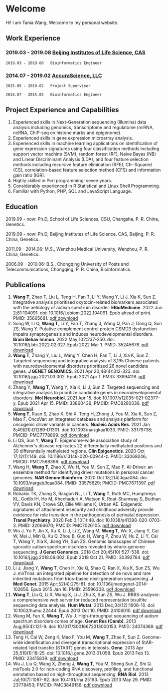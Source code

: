 # Welcome

Hi! I am Tania Wang, Welcome to my personal website. 


## Work Experience

### 2019.03 - 2019.08   [Beijing Institutes of Life Science, CAS](http://www.biols.cas.cn/)

    2019.03 - 2019.08   Bioinformatics Engineer


### 2014.07 - 2019.02   [AccuraScience, LLC](http://www.AccuraScience.com)

    2015.05 - 2019.02   Project Supervisor
    
    2014.07 - 2015.05   Bioinformatics Engineer


## Project Experience and Capabilities

   1.	Experienced skills in Next-Generation sequencing (Illumina) data analysis including genomics, transcriptome and regulatome (miRNA, ncRNA, ChIP-seq on histone marks and epigenome).
   2.	Experienced skills in gene expression microarray analysis. 
   3.	Experienced skills in machine learning applications on identification of gene expression signatures using four classification methods including support vector machine (SVM), random forest (RF), Naïve Bayes (NB) and Linear Discriminant Analysis (LDA), and four feature selection methods including recursive feature elimination (RFE), Chi-Squared (CS), correlation-based feature selection method (CFS) and information gain ratio (IGR).
   4.	Highly skilled in Perl programming: seven years.
   5.	Considerably experienced in R Statistical and Linux Shell Programming.
   6.	Familiar with Python, PHP, SQL and JavaScript Language.


## Education

   2019.09 - now: Ph.D, School of Life Sciences, CSU, Changsha, P. R. China, Genetics. 
   
   2019.09 - now: Ph.D, Beijing Institutes of Life Science, CAS, Beijing, P. R. China, Genetics.
 
   2011.09 - 2014.06: M.S., Wenzhou Medical University, Wenzhou, P. R. China, Genetics.
 
   2006.09 - 2010.06: B.S., Chongqing University of Posts and Telecommunications, Chongqing, P. R. China, Bioinformatics.

## Publications
   1.   **Wang T**, Zhao T, Liu L, Teng H, Fan T, Li Y, Wang Y, Li J, Xia K, Sun Z. Integrative analysis prioritised oxytocin-related biomarkers associated with the aetiology of autism spectrum disorder. **EBioMedicine**. 2022 Jun 2;81:104091. doi: 10.1016/j.ebiom.2022.104091. Epub ahead of print. PMID: 35665681. [pdf download](https://tania.wang/publications/202105_JGG_Wang.pdf)
   2.   Song W, Li Q, **Wang T**, Li Y, Fan T, Zhang J, Wang Q, Pan J, Dong Q, Sun ZS, Wang Y. Putative complement control protein CSMD3 dysfunction impairs synaptogenesis and induces neurodevelopmental disorders. **Brain Behav Immun**. 2022 May;102:237-250. doi: 10.1016/j.bbi.2022.02.027. Epub 2022 Mar 1. PMID: 35245678.  [pdf download](https://tania.wang/publications/202105_JGG_Wang.pdf)
   3.   **Wang T**, Zhang Y, Liu L, Wang Y, Chen H, Fan T, Li J, Xia K, Sun Z. Targeted sequencing and integrative analysis of 3,195 Chinese patients with neurodevelopmental disorders prioritized 26 novel candidate genes. **J GENET GENOMICS**. 2021 Apr 20;48(4):312-323. doi: 10.1016/j.jgg.2021.03.002. Epub 2021 Apr 1. PMID: 33994118. [pdf download](https://tania.wang/publications/202105_JGG_Wang.pdf)
   4.   Zhang Y, **Wang T**, Wang Y, Xia K, Li J, Sun Z. Targeted sequencing and integrative analysis to prioritize candidate genes in neurodevelopmental disorders. **Mol Neurobiol**. 2021 Apr 15. doi: 10.1007/s12035-021-02377-y. Epub 2021 Apr 15. PMID: 33860439; PMCID: PMC8280036. [pdf download](https://tania.wang/publications/s12035-021-02377-y.pdf)
   5.   **Wang T**, Ruan S, Zhao X, Shi X, Teng H, Zhong J, You M, Xia K, Sun Z, Mao F. OncoVar: an integrated database and analysis platform for oncogenic driver variants in cancers. **Nucleic Acids Res**. 2021 Jan 8;49(D1):D1289-D1301. doi: 10.1093/nar/gkaa1033. PMID: 33179738; PMCID: PMC7778899. [pdf download](https://tania.wang/publications/OncoVar.pdf)
   6.   Li QS, Sun Y, **Wang T**. Epigenome-wide association study of Alzheimer's disease replicates 22 differentially methylated positions and 30 differentially methylated regions. **Clin Epigenetics**. 2020 Oct 17;12(1):149. doi: 10.1186/s13148-020-00944-z. PMID: 33069246; PMCID: PMC7568396. [pdf download](https://tania.wang/publications/s13148-020-00944-z.pdf)
   7.   Wang H, **Wang T**, Zhao X, Wu H, You M, Sun Z, Mao F. AI-Driver: an ensemble method for identifying driver mutations in personal cancer genomes. **NAR Genom Bioinform**. 2020 Oct 13;2(4):lqaa084. doi: 10.1093/nargab/lqaa084. PMID: 33575629; PMCID: PMC7671397. [pdf download](https://tania.wang/publications/AI-Driver.pdf)
   8.   Robakis TK, Zhang S, Rasgon NL, Li T, **Wang T**, Roth MC, Humphreys KL, Gotlib IH, Ho M, Khechaduri A, Watson K, Roat-Shumway S, Budhan VV, Davis KN, Crowe SD, Ellie Williams K, Urban AE. Epigenetic signatures of attachment insecurity and childhood adversity provide evidence for role transition in the pathogenesis of perinatal depression. **Transl Psychiatry**. 2020 Feb 3;10(1):48. doi: 10.1038/s41398-020-0703-3. PMID: 32066670; PMCID: PMC7026105. [pdf download](https://tania.wang/publications/s41398-020-0703-3.pdf)
   9.   Wu J, Yu P, Jin X, Xu X, Li J, Li Z, Wang M, **Wang T**, Wu X, Jiang Y, Cai W, Mei J, Min Q, Xu Q, Zhou B, Guo H, Wang P, Zhou W, Hu Z, Li Y, Cai T, Wang Y, Xia K, Jiang YH, Sun ZS. Genomic landscapes of Chinese sporadic autism spectrum disorders revealed by whole-genome sequencing. **J Genet Genomics**. 2018 Oct 20;45(10):527-538. doi: 10.1016/j.jgg.2018.09.002. Epub 2018 Oct 21. PMID: 30392784.  [pdf download](https://tania.wang/publications/wu2018.pdf)
   10.   Li J, Jiang Y, **Wang T**, Chen H, Xie Q, Shao Q, Ran X, Xia K, Sun ZS, Wu J. mirTrios: an integrated pipeline for detection of de novo and rare inherited mutations from trios-based next-generation sequencing. **J Med Genet**. 2015 Apr;52(4):275-81. doi: 10.1136/jmedgenet-2014-102656. Epub 2015 Jan 16. PMID: 25596308. [pdf download](https://tania.wang/publications/li2015.pdf)
   11.   **Wang T**, Liu Q, Li X, Wang X, Li J, Zhu X, Sun ZS, Wu J. RRBS-analyser: a comprehensive web server for reduced representation bisulfite sequencing data analysis. **Hum Mutat**. 2013 Dec;34(12):1606-10. doi: 10.1002/humu.22444. Epub 2013 Oct 10. PMID: 24106010. [pdf download](https://tania.wang/publications/wang2013.pdf)
   12.	Wang M, Fan X, **Wang T**, Wu J. High-throughput sequencing of autism spectrum disorders comes of age. **Genet Res (Camb)**. 2013 Aug;95(4):121-9. doi: 10.1017/S0016672313000153. PMID: 24074369. [pdf download](https://tania.wang/publications/wang2013b.pdf)
   13.	Teng H, Cai W, Zeng K, Mao F, You M, **Wang T**, Zhao F, Sun Z. Genome-wide identification and divergent transcriptional expression of StAR-related lipid transfer (START) genes in teleosts. **Gene**. 2013 Apr 25;519(1):18-25. doi: 10.1016/j.gene.2013.01.058. Epub 2013 Feb 13. PMID: 23415839. [pdf download](https://tania.wang/publications/teng2013.pdf)
   14.	Wu J, Liu Q, Wang X, Zheng J, **Wang T**, You M, Sheng Sun Z, Shi Q. mirTools 2.0 for non-coding RNA discovery, profiling, and functional annotation based on high-throughput sequencing. **RNA Biol**. 2013 Jul;10(7):1087-92. doi: 10.4161/rna.25193. Epub 2013 May 29. PMID: 23778453; PMCID: PMC3849156. [pdf download](https://tania.wang/publications/wu2013.pdf)
